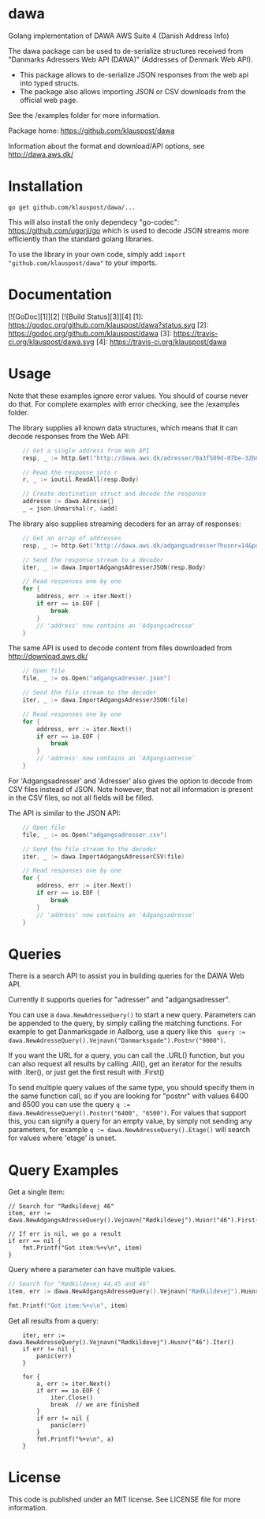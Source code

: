 # dawa
Golang implementation of DAWA AWS Suite 4 (Danish Address Info)

The dawa package can be used to de-serialize structures received from "Danmarks Adressers Web API (DAWA)" (Addresses of Denmark Web API).

* This package allows to de-serialize JSON responses from the web api into typed structs.
* The package also allows importing JSON or CSV downloads from the official web page.

See the /examples folder for more information.

Package home: https://github.com/klauspost/dawa

Information about the format and download/API options, see http://dawa.aws.dk/

# Installation 

```go get github.com/klauspost/dawa/...```

This will also install the only dependecy "go-codec": https://github.com/ugorji/go which is used to decode JSON streams more efficiently than the standard golang libraries.

To use the library in your own code, simply add ```import "github.com/klauspost/dawa"``` to your imports.

# Documentation
[![GoDoc][1]][2] [![Build Status][3]][4]
[1]: https://godoc.org/github.com/klauspost/dawa?status.svg
[2]: https://godoc.org/github.com/klauspost/dawa
[3]: https://travis-ci.org/klauspost/dawa.svg
[4]: https://travis-ci.org/klauspost/dawa

# Usage

Note that these examples ignore error values. You should of course never do that. For complete examples with error checking, see the /examples folder.

The library supplies all known data structures, which means that it can decode responses from the Web API:

```Go
	// Get a single address from Web API
	resp, _ := http.Get("http://dawa.aws.dk/adresser/0a3f509d-07be-32b8-e044-0003ba298018")

	// Read the response into r
	r, _ := ioutil.ReadAll(resp.Body)

	// Create destination struct and decode the response
	addresse := dawa.Adresse{}
	_ = json.Unmarshal(r, &add)

```

The library also supplies streaming decoders for an array of responses:

```Go
	// Get an array of addresses
	resp, _ := http.Get("http://dawa.aws.dk/adgangsadresser?husnr=14&postnr=9000")

	// Send the response stream to a decoder
	iter, _ := dawa.ImportAdgangsAdresserJSON(resp.Body)

	// Read responses one by one
	for {
		address, err := iter.Next()
		if err == io.EOF {
			break
		}
		// 'address' now contains an 'Adgangsadresse'
	}

```

The same API is used to decode content from files downloaded from http://download.aws.dk/

```Go
	// Open file
	file, _ := os.Open("adgangsadresser.json")

	// Send the file stream to the decoder
	iter, _ := dawa.ImportAdgangsAdresserJSON(file)

	// Read responses one by one
	for {
		address, err := iter.Next()
		if err == io.EOF {
			break
		}
		// 'address' now contains an 'Adgangsadresse'
	}

```

For 'Adgangsadresser' and 'Adresser' also gives the option to decode from CSV files instead of JSON. Note however, that not all information is present in the CSV files, so not all fields will be filled.

The API is similar to the JSON API:

```Go
	// Open file
	file, _ := os.Open("adgangsadresser.csv")

	// Send the file stream to the decoder
	iter, _ := dawa.ImportAdgangsAdresserCSV(file)

	// Read responses one by one
	for {
		address, err := iter.Next()
		if err == io.EOF {
			break
		}
		// 'address' now contains an 'Adgangsadresse'
	}

```

# Queries

There is a search API to assist you in building queries for the DAWA Web API.

Currently it supports queries for "adresser" and "adgangsadresser".

You can use a ```dawa.NewAdresseQuery()``` to start a new query. Parameters can be appended to the query, by simply calling the matching functions. For example to get Danmarksgade in Aalborg, use a query like this ``` query := dawa.NewAdresseQuery().Vejnavn("Danmarksgade").Postnr("9000")```.

If you want the URL for a query, you can call the .URL() function, but you can also request all results by calling .All(), get an iterator for the results with .Iter(), or just get the first result with .First()

To send multiple query values of the same type, you should specify them in the same function call, so if you are looking for "postnr" with values 6400 and 6500 you can use the query ```q := dawa.NewAdresseQuery().Postnr("6400", "6500")```. For values that support this, you can signify a query for an empty value, by simply not sending any parameters, for example ```q := dawa.NewAdresseQuery().Etage()``` will search for values where 'etage' is unset.

# Query Examples
Get a single item:
```
// Search for "Rødkildevej 46"
item, err := dawa.NewAdgangsAdresseQuery().Vejnavn("Rødkildevej").Husnr("46").First()

// If err is nil, we go a result
if err == nil {
	fmt.Printf("Got item:%+v\n", item)
}
```

Query where a parameter can have multiple values.
```Go
// Search for "Rødkildevej 44,45 and 46"
item, err := dawa.NewAdgangsAdresseQuery().Vejnavn("Rødkildevej").Husnr("44", "45", "46").All()

fmt.Printf("Got item:%+v\n", item)
```


Get all results from a query:
```
	iter, err := dawa.NewAdresseQuery().Vejnavn("Rødkildevej").Husnr("46").Iter()
	if err != nil {
		panic(err)
	}

	for {
		a, err := iter.Next()
		if err == io.EOF {
			iter.Close()
			break  // we are finished
		}
		if err != nil {
			panic(err)
		}
		fmt.Printf("%+v\n", a)
	}
```

# License

This code is published under an MIT license. See LICENSE file for more information.

